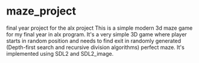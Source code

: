# maze_project
final year project for the alx project
This is a simple modern 3d maze game for my final year in alx program. 
It's a very simple 3D game where player starts in random position and needs to find exit in randomly generated (Depth-first search and recursive division algorithms) perfect maze. 
It's implemented using SDL2 and SDL2_image.
